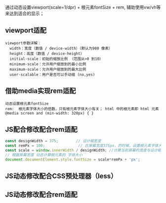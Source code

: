 通过动态设置viewport(scale=1/dpr) + 根元素fontSize + rem, 辅助使用vw/vh等来达到适合的显示；
## viewport适配
    viewport参数详解：
      width：宽度（数值 / device-width）（默认为980 像素）
      height：高度（数值 / device-height）
      initial-scale：初始的缩放比例 （范围从>0 到10）
      minimum-scale：允许用户缩放到的最小比例
      maximum-scale：允许用户缩放到的最大比例
      user-scalable：用户是否可以手动缩 (no,yes)
## 借助media实现rem适配
    动态设置根元素fontSize
    rem:  根元素字体大小的倍数，只有根元素字体大小有关； html 中的根元素即 html 元素
    @media screen and (min-width: 320px) { }
## JS配合修改配合rem适配
```js
const designWidth = 375;  		// 设计稿宽度
const remPx = 100;               // 在屏幕宽度375px，的时候，设置根元素字体大小 100px
const scale = window.innerWidth / designWidth; //计算当前屏幕的宽度与设计稿比例
// 根据屏幕宽度 动态计算根元素的 字体大小
document.documentElement.style.fontSize = scale*remPx + 'px';
```
## JS动态修改配合CSS预处理器（less）

## JS动态修改配合rem适配